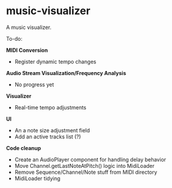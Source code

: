 # music-visualizer
A music visualizer.

To-do:

**MIDI Conversion**
* Register dynamic tempo changes

**Audio Stream Visualization/Frequency Analysis**
* No progress yet

**Visualizer**
* Real-time tempo adjustments

**UI**
* An a note size adjustment field
* Add an active tracks list (?)

**Code cleanup**
* Create an AudioPlayer component for handling delay behavior
* Move Channel.getLastNoteAtPitch() logic into MidiLoader
* Remove Sequence/Channel/Note stuff from MIDI directory
* MidiLoader tidying
